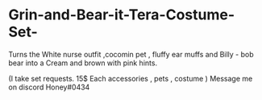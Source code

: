 # Grin-and-Bear-it-Tera-Costume-Set-
Turns the White nurse outfit ,cocomin pet , fluffy ear muffs and Billy - bob bear into a Cream and brown with pink hints.
 
 (I take set requests. 15$ Each accessories , pets , costume ) Message me on discord Honey#0434

